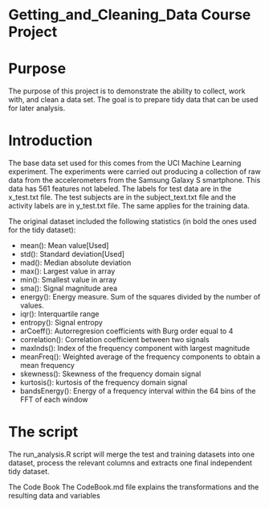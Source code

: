 Getting_and_Cleaning_Data Course Project
========================================

Purpose
========
The purpose of this project is to demonstrate the ability to collect, work with, and clean a data set. The goal is to prepare tidy data that can be used for later analysis.

Introduction
============
The base data set used for this comes from the UCI Machine Learning experiment. The experiments were carried out producing a collection of raw data from the accelerometers from the Samsung Galaxy S smartphone.
This data has 561 features not labeled. The labels for test data are in the x_test.txt file. The test subjects are in the subject_text.txt file and the activity labels are in y_test.txt file. The same applies for the training data.

The original dataset included the following statistics (in bold the ones used for the tidy dataset):
* mean():	Mean value[Used]
* std():	Standard deviation[Used]
* mad():	Median absolute deviation
* max():	Largest value in array
* min():	Smallest value in array
* sma():	Signal magnitude area
* energy():	Energy measure. Sum of the squares divided by the number of values.
* iqr():	Interquartile range
* entropy():	Signal entropy
* arCoeff():	Autorregresion coefficients with Burg order equal to 4
* correlation():	Correlation coefficient between two signals
* maxInds():	Index of the frequency component with largest magnitude
* meanFreq():	Weighted average of the frequency components to obtain a mean frequency
* skewness():	Skewness of the frequency domain signal
* kurtosis():	kurtosis of the frequency domain signal
* bandsEnergy():	Energy of a frequency interval within the 64 bins of the FFT of each window

The script
==========
The run_analysis.R script will merge the test and training datasets into one dataset, process the relevant columns and extracts one final independent tidy dataset.

The Code Book
The CodeBook.md file explains the transformations and the resulting data and variables


